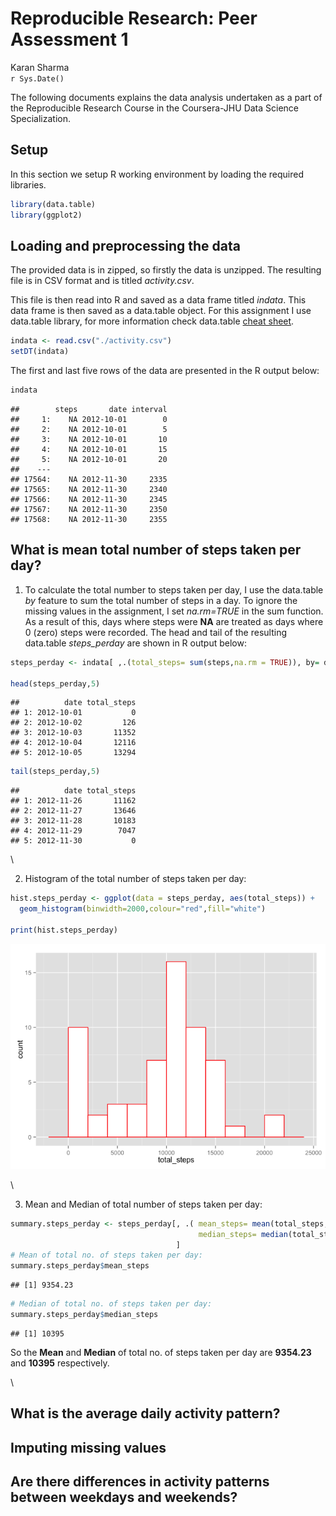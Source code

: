 # Reproducible Research: Peer Assessment 1
Karan Sharma  
`r Sys.Date()`  

The following documents explains the data analysis undertaken as a part of the Reproducible Research Course in the Coursera-JHU Data Science Specialization. 

## Setup

In this section we setup R working environment by loading the required libraries. 


```r
library(data.table)
library(ggplot2)
```




## Loading and preprocessing the data

The provided data is in zipped, so firstly the data is unzipped. The resulting file is in CSV format and is titled *activity.csv*.

This file is then read into R and saved as a data frame titled *indata*. This data frame is then saved as a data.table object. For this assignment I use data.table library, for more information check data.table [cheat sheet](https://s3.amazonaws.com/assets.datacamp.com/img/blog/data+table+cheat+sheet.pdf).


```r
indata <- read.csv("./activity.csv")
setDT(indata)
```


The first and last five rows of the data are presented in the R output below:


```r
indata
```

```
##        steps       date interval
##     1:    NA 2012-10-01        0
##     2:    NA 2012-10-01        5
##     3:    NA 2012-10-01       10
##     4:    NA 2012-10-01       15
##     5:    NA 2012-10-01       20
##    ---                          
## 17564:    NA 2012-11-30     2335
## 17565:    NA 2012-11-30     2340
## 17566:    NA 2012-11-30     2345
## 17567:    NA 2012-11-30     2350
## 17568:    NA 2012-11-30     2355
```




## What is mean total number of steps taken per day?

1. To calculate the total number to steps taken per day, I use the data.table *by* feature to sum the total number of steps in a day. To ignore the missing values in the assignment, I set *na.rm=TRUE* in the sum function. As a result of this, days where steps were **NA** are treated as days where 0 (zero) steps were recorded. The head and tail of the resulting data.table *steps_perday* are shown in R output below:


```r
steps_perday <- indata[ ,.(total_steps= sum(steps,na.rm = TRUE)), by= date]

head(steps_perday,5)
```

```
##          date total_steps
## 1: 2012-10-01           0
## 2: 2012-10-02         126
## 3: 2012-10-03       11352
## 4: 2012-10-04       12116
## 5: 2012-10-05       13294
```

```r
tail(steps_perday,5)
```

```
##          date total_steps
## 1: 2012-11-26       11162
## 2: 2012-11-27       13646
## 3: 2012-11-28       10183
## 4: 2012-11-29        7047
## 5: 2012-11-30           0
```

\


2. Histogram of the total number of steps taken per day:


```r
hist.steps_perday <- ggplot(data = steps_perday, aes(total_steps)) + 
  geom_histogram(binwidth=2000,colour="red",fill="white")

print(hist.steps_perday)
```

![](PA1_template_files/figure-html/steps/day-hist-1.png) 

\


3. Mean and Median of total number of steps taken per day:

```r
summary.steps_perday <- steps_perday[, .( mean_steps= mean(total_steps, na.rm = TRUE),
                                          median_steps= median(total_steps, na.rm = TRUE))
                                     ]
# Mean of total no. of steps taken per day:
summary.steps_perday$mean_steps
```

```
## [1] 9354.23
```

```r
# Median of total no. of steps taken per day:
summary.steps_perday$median_steps
```

```
## [1] 10395
```
So the **Mean** and **Median** of total no. of steps taken per day are **9354.23** and **10395** respectively.  

\


## What is the average daily activity pattern?



## Imputing missing values



## Are there differences in activity patterns between weekdays and weekends?
